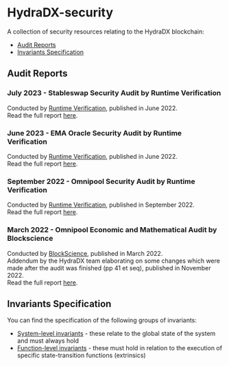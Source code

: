 # HydraDX-security
A collection of security resources relating to the HydraDX blockchain:

* [Audit Reports](/audit-reports)
* [Invariants Specification](/invariants)

## Audit Reports
### July 2023 - Stableswap Security Audit by Runtime Verification
Conducted by [Runtime Verification](https://runtimeverification.com/), published in June 2022.  
Read the full report [here](/audit-reports/230724-Runtime-Verification-Stableswap-Security-Audit.pdf).

### June 2023 - EMA Oracle Security Audit by Runtime Verification
Conducted by [Runtime Verification](https://runtimeverification.com/), published in June 2022.  
Read the full report [here](/audit-reports/230619-Runtime-Verification-EMA-Oracle-Security-Audit.pdf).

### September 2022 - Omnipool Security Audit by Runtime Verification
Conducted by [Runtime Verification](https://runtimeverification.com/), published in September 2022.  
Read the full report [here](/audit-reports/220907-Runtime-Verification-Omnipool-Security-Audit.pdf).

### March 2022 - Omnipool Economic and Mathematical Audit by Blockscience
Conducted by [BlockScience](https://block.science/), published in March 2022.  
Addendum by the HydraDX team elaborating on some changes which were made after the audit was finished (pp 41 et seq), published in November 2022.  
Read the full report [here](/audit-reports/220322-BlockScience-Omnipool-Report+addendum-by-HydraDX.pdf).

## Invariants Specification
You can find the specification of the following groups of invariants:
* [System-level invariants](/invariants/system-level) - these relate to the global state of the system and must always hold
* [Function-level invariants](/invariants/function-level) - these must hold in relation to the execution of specific state-transition functions (extrinsics)
